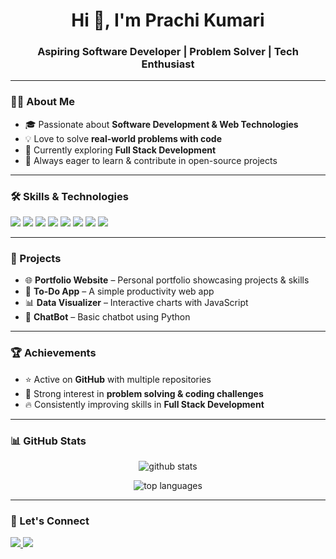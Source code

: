 <h1 align="center">Hi 👋, I'm Prachi Kumari</h1>
<h3 align="center">Aspiring Software Developer | Problem Solver | Tech Enthusiast</h3>

---

### 👩‍💻 About Me
- 🎓 Passionate about **Software Development & Web Technologies**
- 💡 Love to solve **real-world problems with code**
- 🌱 Currently exploring **Full Stack Development**
- 🚀 Always eager to learn & contribute in open-source projects

---

### 🛠️ Skills & Technologies
<p align="left">
  <img src="https://img.shields.io/badge/HTML5-E34F26?style=for-the-badge&logo=html5&logoColor=white" />
  <img src="https://img.shields.io/badge/CSS3-1572B6?style=for-the-badge&logo=css3&logoColor=white" />
  <img src="https://img.shields.io/badge/JavaScript-F7DF1E?style=for-the-badge&logo=javascript&logoColor=black" />
  <img src="https://img.shields.io/badge/Node.js-339933?style=for-the-badge&logo=node.js&logoColor=white" />
  <img src="https://img.shields.io/badge/React-20232A?style=for-the-badge&logo=react&logoColor=61DAFB" />
  <img src="https://img.shields.io/badge/C-00599C?style=for-the-badge&logo=c&logoColor=white" />
  <img src="https://img.shields.io/badge/Java-ED8B00?style=for-the-badge&logo=openjdk&logoColor=white" />
  <img src="https://img.shields.io/badge/Python-3776AB?style=for-the-badge&logo=python&logoColor=white" />
</p>

---

### 📌 Projects
- 🌐 **Portfolio Website** – Personal portfolio showcasing projects & skills  
- 📝 **To-Do App** – A simple productivity web app  
- 📊 **Data Visualizer** – Interactive charts with JavaScript  
- 🤖 **ChatBot** – Basic chatbot using Python  

---

### 🏆 Achievements
- ⭐ Active on **GitHub** with multiple repositories  
- 🏅 Strong interest in **problem solving & coding challenges**  
- 🔥 Consistently improving skills in **Full Stack Development**  

---

### 📊 GitHub Stats
<p align="center">
  <img src="https://github-readme-stats.vercel.app/api?username=Prachi-kumari-1111&show_icons=true&theme=radical" alt="github stats" />
</p>

<p align="center">
  <img src="https://github-readme-stats.vercel.app/api/top-langs/?username=Prachi-kumari-1111&layout=compact&theme=radical" alt="top languages" />
</p>

---

### 🤝 Let's Connect
<p align="left">
  <a href="https://www.linkedin.com/in/your-linkedin" target="blank">
    <img src="https://img.shields.io/badge/LinkedIn-blue?style=for-the-badge&logo=linkedin" />
  </a>
  <a href="mailto:your-email@gmail.com" target="blank">
    <img src="https://img.shields.io/badge/Email-D14836?style=for-the-badge&logo=gmail&logoColor=white" />
  </a>
</p>
